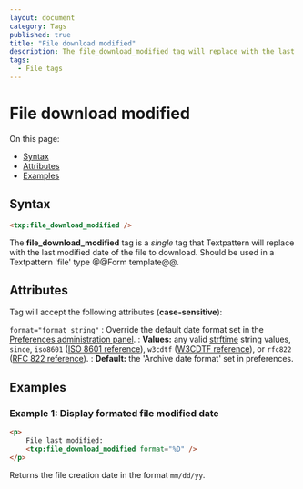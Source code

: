 ```yaml
---
layout: document
category: Tags
published: true
title: "File download modified"
description: The file_download_modified tag will replace with the last modified date of the file to download.
tags:
  - File tags
---
```


# File download modified

On this page:

* [Syntax](#syntax)
* [Attributes](#attributes)
* [Examples](#examples)

## Syntax

~~~ html
<txp:file_download_modified />
~~~

The **file_download_modified** tag is a *single* tag that Textpattern will replace with the last modified date of the file to download. Should be used in a Textpattern 'file' type @@Form template@@.

## Attributes

Tag will accept the following attributes (**case-sensitive**):

`format="format string"`
: Override the default date format set in the [Preferences administration panel](../administration/preferences-panel).
: **Values:** any valid [strftime](http://php.net/strftime) string values, `since`, `iso8601` ([ISO 8601 reference](http://en.wikipedia.org/wiki/ISO_8601)), `w3cdtf` ([W3CDTF reference](http://www.w3.org/TR/NOTE-datetime)), or `rfc822` ([RFC 822 reference](http://www.w3.org/Protocols/rfc822/#z28)).
: **Default:** the 'Archive date format' set in preferences.

## Examples

### Example 1: Display formated file modified date

~~~ html
<p>
    File last modified:
    <txp:file_download_modified format="%D" />
</p>
~~~

Returns the file creation date in the format `mm/dd/yy`.
